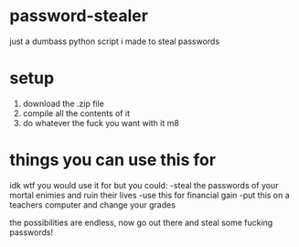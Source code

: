 # password-stealer
just a dumbass python script i made to steal passwords

# setup
1) download the .zip file
2) compile all the contents of it
3) do whatever the fuck you want with it m8

# things you can use this for
idk wtf you would use it for but you could:
-steal the passwords of your mortal enimies and ruin their lives
-use this for financial gain
-put this on a teachers computer and change your grades

the possibilities are endless, now go out there and steal some fucking passwords!
